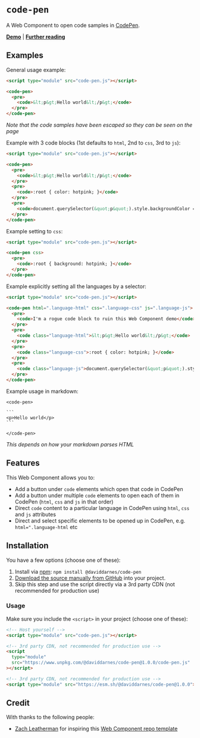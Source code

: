 # `code-pen`

A Web Component to open code samples in [CodePen](https://codepen.io).

**[Demo](https://daviddarnes.github.io/code-pen/demo.html)** | **[Further reading](https://darn.es/web-component-github-starter-template/)**

## Examples

General usage example:

```html
<script type="module" src="code-pen.js"></script>

<code-pen>
  <pre>
    <code>&lt;p&gt;Hello world&lt;/p&gt;</code>
  </pre>
</code-pen>
```

_Note that the code samples have been escaped so they can be seen on the page_

Example with 3 code blocks (1st defaults to `html`, 2nd to `css`, 3rd to `js`):

```html
<script type="module" src="code-pen.js"></script>

<code-pen>
  <pre>
    <code>&lt;p&gt;Hello world&lt;/p&gt;</code>
  </pre>
  <pre>
    <code>:root { color: hotpink; }</code>
  </pre>
  <pre>
    <code>document.querySelector(&quot;p&quot;).style.backgroundColor = &quot;orange&quot;;</code>
  </pre>
</code-pen>
```

Example setting to `css`:

```html
<script type="module" src="code-pen.js"></script>

<code-pen css>
  <pre>
    <code>:root { background: hotpink; }</code>
  </pre>
</code-pen>
```

Example explicitly setting all the languages by a selector:

```html
<script type="module" src="code-pen.js"></script>

<code-pen html=".language-html" css=".language-css" js=".language-js">
  <pre>
    <code>I'm a rogue code block to ruin this Web Component demo</code>
  </pre>
  <pre>
    <code class="language-html">&lt;p&gt;Hello world&lt;/p&gt;</code>
  </pre>
  <pre>
    <code class="language-css">:root { color: hotpink; }</code>
  </pre>
  <pre>
    <code class="language-js">document.querySelector(&quot;p&quot;).style.backgroundColor = &quot;orange&quot;;</code>
  </pre>
</code-pen>
```

Example usage in markdown:

````
<code-pen>

```
<p>Hello world</p>
```

</code-pen>
````

_This depends on how your markdown parses HTML_

## Features

This Web Component allows you to:

- Add a button under `code` elements which open that code in CodePen
- Add a button under multiple `code` elements to open each of them in CodePen (`html`, `css` and `js` in that order)
- Direct `code` content to a particular language in CodePen using `html`, `css` and `js` attributes
- Direct and select specific elements to be opened up in CodePen, e.g. `html=".language-html` etc

## Installation

You have a few options (choose one of these):

1. Install via [npm](https://www.npmjs.com/package/@daviddarnes/code-pen): `npm install @daviddarnes/code-pen`
1. [Download the source manually from GitHub](https://github.com/daviddarnes/code-pen/releases) into your project.
1. Skip this step and use the script directly via a 3rd party CDN (not recommended for production use)

### Usage

Make sure you include the `<script>` in your project (choose one of these):

```html
<!-- Host yourself -->
<script type="module" src="code-pen.js"></script>
```

```html
<!-- 3rd party CDN, not recommended for production use -->
<script
  type="module"
  src="https://www.unpkg.com/@daviddarnes/code-pen@1.0.0/code-pen.js"
></script>
```

```html
<!-- 3rd party CDN, not recommended for production use -->
<script type="module" src="https://esm.sh/@daviddarnes/code-pen@1.0.0"></script>
```

## Credit

With thanks to the following people:

- [Zach Leatherman](https://zachleat.com) for inspiring this [Web Component repo template](https://github.com/daviddarnes/code-pen)
